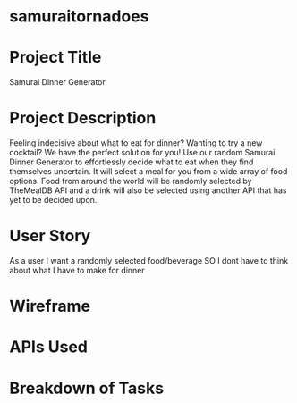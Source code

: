 # samuraitornadoes

# Project Title
Samurai Dinner Generator

# Project Description
Feeling indecisive about what to eat for dinner? Wanting to try a new cocktail? We have the perfect solution for you! Use our random Samurai Dinner Generator to effortlessly decide what to eat when they find themselves uncertain. It will select a meal for you from a wide array of food options. Food from around the world will be randomly selected by TheMealDB API and a drink will also be selected using another API that has yet to be decided upon.

# User Story
As a user I want a randomly selected food/beverage
SO I dont have to think about what I have to make for dinner

# Wireframe

# APIs Used

# Breakdown of Tasks


